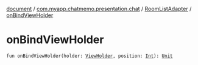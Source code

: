 [document](../../index.md) / [com.myapp.chatmemo.presentation.chat](../index.md) / [RoomListAdapter](index.md) / [onBindViewHolder](./on-bind-view-holder.md)

# onBindViewHolder

`fun onBindViewHolder(holder: `[`ViewHolder`](-view-holder/index.md)`, position: `[`Int`](https://kotlinlang.org/api/latest/jvm/stdlib/kotlin/-int/index.html)`): `[`Unit`](https://kotlinlang.org/api/latest/jvm/stdlib/kotlin/-unit/index.html)